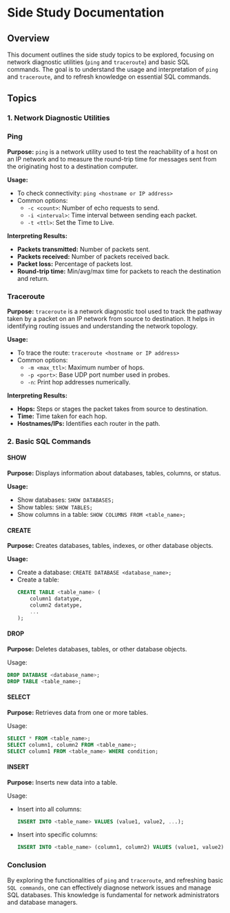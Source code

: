 # Side Study Documentation

## Overview
This document outlines the side study topics to be explored, focusing on network diagnostic utilities (`ping` and `traceroute`) and basic SQL commands. The goal is to understand the usage and interpretation of `ping` and `traceroute`, and to refresh knowledge on essential SQL commands.

## Topics

### 1. Network Diagnostic Utilities

### Ping
**Purpose:** 
`ping` is a network utility used to test the reachability of a host on an IP network and to measure the round-trip time for messages sent from the originating host to a destination computer.

**Usage:**
- To check connectivity: `ping <hostname or IP address>`
- Common options:
  - `-c <count>`: Number of echo requests to send.
  - `-i <interval>`: Time interval between sending each packet.
  - `-t <ttl>`: Set the Time to Live.

**Interpreting Results:**
- **Packets transmitted:** Number of packets sent.
- **Packets received:** Number of packets received back.
- **Packet loss:** Percentage of packets lost.
- **Round-trip time:** Min/avg/max time for packets to reach the destination and return.

### Traceroute
**Purpose:**
`traceroute` is a network diagnostic tool used to track the pathway taken by a packet on an IP network from source to destination. It helps in identifying routing issues and understanding the network topology.

**Usage:**
- To trace the route: `traceroute <hostname or IP address>`
- Common options:
  - `-m <max_ttl>`: Maximum number of hops.
  - `-p <port>`: Base UDP port number used in probes.
  - `-n`: Print hop addresses numerically.

**Interpreting Results:**
- **Hops:** Steps or stages the packet takes from source to destination.
- **Time:** Time taken for each hop.
- **Hostnames/IPs:** Identifies each router in the path.

### 2. Basic SQL Commands

#### SHOW
**Purpose:** 
Displays information about databases, tables, columns, or status.

**Usage:**
- Show databases: `SHOW DATABASES;`
- Show tables: `SHOW TABLES;`
- Show columns in a table: `SHOW COLUMNS FROM <table_name>;`

#### CREATE
**Purpose:**
Creates databases, tables, indexes, or other database objects.

**Usage:**
- Create a database: `CREATE DATABASE <database_name>;`
- Create a table:
  ```sql
  CREATE TABLE <table_name> (
      column1 datatype,
      column2 datatype,
      ...
  );
  ```
#### DROP
**Purpose:**
Deletes databases, tables, or other database objects.

Usage:
```sql
DROP DATABASE <database_name>;
DROP TABLE <table_name>;
```

#### SELECT
**Purpose:**
Retrieves data from one or more tables.

Usage:

```sql
SELECT * FROM <table_name>;
SELECT column1, column2 FROM <table_name>;
SELECT column1 FROM <table_name> WHERE condition;
```
#### INSERT
**Purpose:**
Inserts new data into a table.

Usage:

- Insert into all columns:  
  
  ```sql
  INSERT INTO <table_name> VALUES (value1, value2, ...);
  ```

- Insert into specific columns:

  ```sql
  INSERT INTO <table_name> (column1, column2) VALUES (value1, value2);
  ```


### Conclusion
By exploring the functionalities of `ping` and `traceroute`, and refreshing basic `SQL commands`, one can effectively diagnose network issues and manage SQL databases. This knowledge is fundamental for network administrators and database managers.
